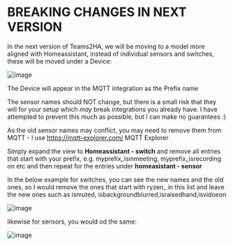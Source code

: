 <h1>BREAKING CHANGES IN NEXT VERSION</h1>
In the next version of Teams2HA, we will be moving to a model more aligned with Homeassistant, instead of individual sensors and switches, these will be moved under a Device:

![image](https://github.com/jimmyeao/TEAMS2HA/assets/5197831/b14a824e-b939-4ba5-9515-b06bf4150270)

The Device will appear in the MQTT integration as the Prefix name

The sensor names should NOT change, but there is a small risk that they will for your setup which _may_ break integrations you already have. I have attempted to prevent this much as possible, but I can make no guarantees :)

As the old sensor names may conflict, you may need to remove them from MQTT - I use https://mqtt-explorer.com/ MQTT Explorer

Simply expand the view to **Homeassistant - switch** and remove all entries that start with your prefix, e.g. myprefix_isinmeeting, myprefix_isrecording on etc and then repeat for the entries under **homeasistant - sensor**

In the below example for switches, you can see the new names and the old ones, so I would remove the ones that start with ryzen_ in this list and leave the new ones such as ismuted, isbackgroundblurred,israisedhand,isvidoeon

![image](https://github.com/jimmyeao/TEAMS2HA/assets/5197831/7ff4428e-5f1d-460b-8954-1e4e82c9e3d7)

likewise for sensors, you would od the same:

![image](https://github.com/jimmyeao/TEAMS2HA/assets/5197831/14546eef-91f5-465b-9e18-8c716c469f86)
